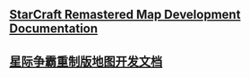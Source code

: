 ## [StarCraft Remastered Map Development Documentation](en/README.md)
## [星际争霸重制版地图开发文档](zh-Hans/README.md)
